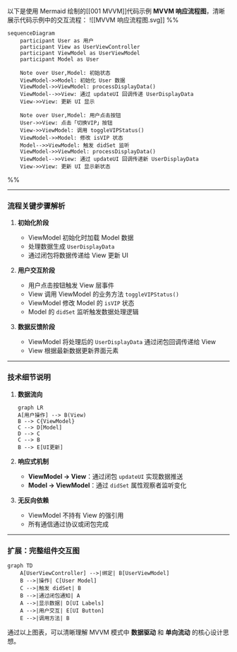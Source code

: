 以下是使用 Mermaid 绘制的[[001 MVVM]]代码示例 **MVVM 响应流程图**，清晰展示代码示例中的交互流程：
![[MVVM 响应流程图.svg]]
%%

```mermaid
sequenceDiagram
    participant User as 用户
    participant View as UserViewController
    participant ViewModel as UserViewModel
    participant Model as User

    Note over User,Model: 初始状态
    ViewModel->>Model: 初始化 User 数据
    ViewModel->>ViewModel: processDisplayData()
    ViewModel-->>View: 通过 updateUI 回调传递 UserDisplayData
    View->>View: 更新 UI 显示

    Note over User,Model: 用户点击按钮
    User->>View: 点击「切换VIP」按钮
    View->>ViewModel: 调用 toggleVIPStatus()
    ViewModel->>Model: 修改 isVIP 状态
    Model-->>ViewModel: 触发 didSet 监听
    ViewModel->>ViewModel: processDisplayData()
    ViewModel-->>View: 通过 updateUI 回调传递新 UserDisplayData
    View->>View: 更新 UI 显示新状态
```
%%


---

### 流程关键步骤解析

1. **初始化阶段**  
   - ViewModel 初始化时加载 Model 数据
   - 处理数据生成 `UserDisplayData`
   - 通过闭包将数据传递给 View 更新 UI

2. **用户交互阶段**  
   - 用户点击按钮触发 View 层事件
   - View 调用 ViewModel 的业务方法 `toggleVIPStatus()`
   - ViewModel 修改 Model 的 `isVIP` 状态
   - Model 的 `didSet` 监听触发数据处理逻辑

3. **数据反馈阶段**  
   - ViewModel 将处理后的 `UserDisplayData` 通过闭包回调传递给 View
   - View 根据最新数据更新界面元素

---

### 技术细节说明
1. **数据流向**  
   ```mermaid
   graph LR
   A[用户操作] --> B(View)
   B --> C{ViewModel}
   C --> D[Model]
   D --> C
   C --> B
   B --> E[UI更新]
   ```

2. **响应式机制**  
   - **ViewModel → View**：通过闭包 `updateUI` 实现数据推送
   - **Model → ViewModel**：通过 `didSet` 属性观察者监听变化

3. **无反向依赖**  
   - ViewModel 不持有 View 的强引用
   - 所有通信通过协议或闭包完成

---

### 扩展：完整组件交互图
```mermaid
graph TD
    A[UserViewController] -->|绑定| B[UserViewModel]
    B -->|操作| C[User Model]
    C -->|触发 didSet| B
    B -->|通过闭包通知| A
    A -->|显示数据| D[UI Labels]
    A -->|用户交互| E[UI Button]
    E -->|调用方法| B
```

通过以上图表，可以清晰理解 MVVM 模式中 **数据驱动** 和 **单向流动** 的核心设计思想。